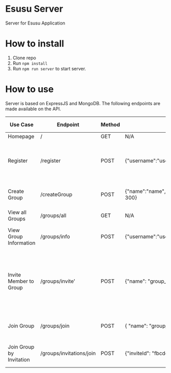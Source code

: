# Esusu Server

Server for Esusu Application

# How to install 
1. Clone repo
2. Run `npm install`
3. Run `npm run server` to start server.

# How to use
Server is based on ExpressJS and MongoDB.
The following endpoints are made available on the API.

| Use Case  | Endpoint | Method | Request Body | Response |Notes |Auth Required |
| ------------- | ------------- | ------------- | ------------- |------------- |------------- |------------- |
| Homepage  | /  |GET  | N/A | Esusu Server | N/A | False
| Register  | /register | POST | {"username":"user","email":"email"} | {"status": xxx,"passkey": "*****"} | Passkey to be passed in authorization header in subsequent requests.| True
| Create Group  | /createGroup | POST | {"name":"name","description":"desc","username":"username","search":true,"capacity":50,"initialSavings": 300} | {"status": xxx} | Passkey to be passed in authorization header. | True
| View all Groups | /groups/all| GET | N/A | {***groups} |N/A | False
| View Group Information | /groups/info| POST | {"username":"user","email":"email"} | {***group_info} | Passkey to be passed in authorization header. | True
| Invite Member to Group  | /groups/invite' | POST | {"name": "group_name","username": "user/admin","member": "user_to_invite"} | {"status": xxx,"inviteId": "*****"} | Passkey to be passed in authorization header, InviteId to be passed in ` Join Group by Invitation` UseCase | True
| Join Group  | /groups/join | POST | { "name": "group_name","username":"user"} | {"status": xxx} | Passkey to be passed in authorization header. | True
| Join Group by Invitation | /groups/invitations/join | POST | {"inviteId": "fbcddddf-1393-491c-b48c-a35428543e31"} | {"status": xxx} | Passkey to be passed in authorization header. | True
